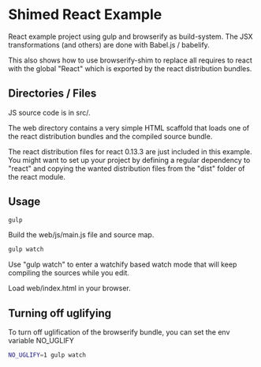 # Shimed React Example #

React example project using gulp and browserify as build-system. The JSX transformations (and others) are done with
Babel.js / babelify.
 
This also shows how to use browserify-shim to replace all requires to react with the global "React" which is exported
by the react distribution bundles.

## Directories / Files ##

JS source code is in src/.

The web directory contains a very simple HTML scaffold that loads one of the react distribution bundles and the 
compiled source bundle.

The react distribution files for react 0.13.3 are just included in this example. You might want to set up your project
by defining a regular dependency to "react" and copying the wanted distribution files from the "dist" folder of the react
module.

## Usage ##

```bash
gulp
```

Build the web/js/main.js file and source map. 
  
```bash
gulp watch
```
Use "gulp watch" to enter a watchify based watch mode that will keep compiling the sources while you edit.

Load web/index.html in your browser.

## Turning off uglifying ##

To turn off uglification of the browserify bundle, you can set the env variable NO_UGLIFY


```bash
NO_UGLIFY=1 gulp watch
```
